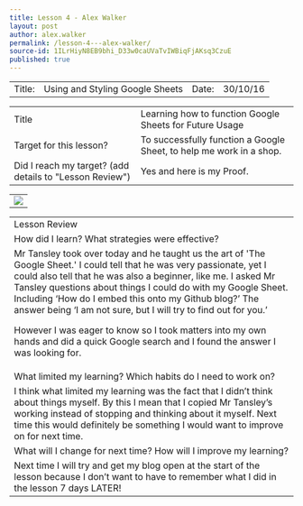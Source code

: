 ```yaml
---
title: Lesson 4 - Alex Walker
layout: post
author: alex.walker
permalink: /lesson-4---alex-walker/
source-id: 1ILrHiyN8EB9bhi_D33w0caUVaTvIWBiqFjAKsq3CzuE
published: true
---
```

<table>
  <tr>
    <td>Title:  </td>
    <td>Using and Styling Google Sheets</td>
    <td> Date:  </td>
    <td>30/10/16</td>
  </tr>
</table>


<table>
  <tr>
    <td>Title</td>
    <td>Learning how to function Google Sheets for Future Usage</td>
  </tr>
  <tr>
    <td>Target for this lesson?</td>
    <td>To successfully function a Google Sheet, to help me work in a shop.</td>
  </tr>
  <tr>
    <td>Did I reach my target? 
(add details to "Lesson Review")</td>
    <td>Yes and here is my Proof.</td>
  </tr>
</table>


<table>
  <tr>
    <td><img src="https://imagizer.imageshack.us/v2/1366x374q90/921/sZzV0T.png"></td>
  </tr>
</table>


<table>
  <tr>
    <td>Lesson Review</td>
  </tr>
  <tr>
    <td>How did I learn? What strategies were effective? </td>
  </tr>
  <tr>
    <td>Mr Tansley took over today and he taught us the art of 'The Google Sheet.' I could tell that he was very passionate, yet I could also tell that he was also a beginner, like me. I asked Mr Tansley questions about things I could do with my Google Sheet. Including ‘How do I embed this onto my Github blog?’ The answer being ‘I am not sure, but I will try to find out for you.’

However I was eager to know so I took matters into my own hands and did a quick Google search and I found the answer I was looking for. </td>
  </tr>
  <tr>
    <td>What limited my learning? Which habits do I need to work on? </td>
  </tr>
  <tr>
    <td>I think what limited my learning was the fact that I didn’t think about things myself. By this I mean that I copied Mr Tansley’s working instead of stopping and thinking about it myself. Next time this would definitely be something I would want to improve on for next time. </td>
  </tr>
  <tr>
    <td>What will I change for next time? How will I improve my learning?</td>
  </tr>
  <tr>
    <td>Next time I will try and get my blog open at the start of the lesson because I don’t want to have to remember what I did in the lesson 7 days LATER!</td>
  </tr>
</table>



